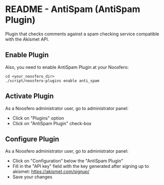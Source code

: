 README - AntiSpam (AntiSpam Plugin)
===================================

Plugin that checks comments against a spam checking service compatible with the Akismet API.


Enable Plugin
-------------

Also, you need to enable AntiSpam Plugin at your Noosfero:

    cd <your_noosfero_dir>
    ./script/noosfero-plugins enable anti_spam


Activate Plugin
---------------

As a Noosfero administrator user, go to administrator panel:

- Click on "Plugins" option
- Click on "AntiSpam Plugin" check-box

Configure Plugin
----------------

As a Noosfero administrator user, go to administrator panel:

- Click on "Configuration" below the "AntiSpam Plugin"
- Fill in the "API key" field with the key generated after signing up to
  akismet: https://akismet.com/signup/
- Save your changes
